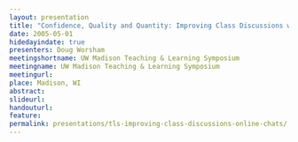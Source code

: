 ```yaml
---
layout: presentation
title: "Confidence, Quality and Quantity: Improving Class Discussions with Online Chats"
date: 2005-05-01
hidedayindate: true
presenters: Doug Worsham
meetingshortname: UW Madison Teaching & Learning Symposium
meetingname: UW Madison Teaching & Learning Symposium
meetingurl: 
place: Madison, WI
abstract: 
slideurl:
handouturl:
feature: 
permalink: presentations/tls-improving-class-discussions-online-chats/
---
```

